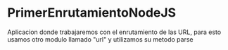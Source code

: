 PrimerEnrutamientoNodeJS
========================

Aplicacion donde trabajaremos con el enrutamiento de las URL, para esto usamos otro modulo llamado "url" y utilizamos su metodo parse
